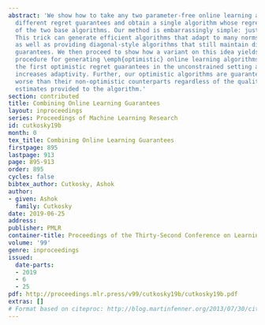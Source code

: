 ```yaml
---
abstract: 'We show how to take any two parameter-free online learning algorithms with
  different regret guarantees and obtain a single algorithm whose regret is the minimum
  of the two base algorithms. Our method is embarrassingly simple: just add the iterates.
  This trick can generate efficient algorithms that adapt to many norms simultaneously,
  as well as providing diagonal-style algorithms that still maintain dimension-free
  guarantees. We then proceed to show how a variant on this idea yields a black-box
  procedure for generating \emph{optimistic} online learning algorithms. This yields
  the first optimistic regret guarantees in the unconstrained setting and generically
  increases adaptivity. Further, our optimistic algorithms are guaranteed to do no
  worse than their non-optimistic counterparts regardless of the quality of the optimistic
  estimates provided to the algorithm.'
section: contributed
title: Combining Online Learning Guarantees
layout: inproceedings
series: Proceedings of Machine Learning Research
id: cutkosky19b
month: 0
tex_title: Combining Online Learning Guarantees
firstpage: 895
lastpage: 913
page: 895-913
order: 895
cycles: false
bibtex_author: Cutkosky, Ashok
author:
- given: Ashok
  family: Cutkosky
date: 2019-06-25
address: 
publisher: PMLR
container-title: Proceedings of the Thirty-Second Conference on Learning Theory
volume: '99'
genre: inproceedings
issued:
  date-parts:
  - 2019
  - 6
  - 25
pdf: http://proceedings.mlr.press/v99/cutkosky19b/cutkosky19b.pdf
extras: []
# Format based on citeproc: http://blog.martinfenner.org/2013/07/30/citeproc-yaml-for-bibliographies/
---
```

